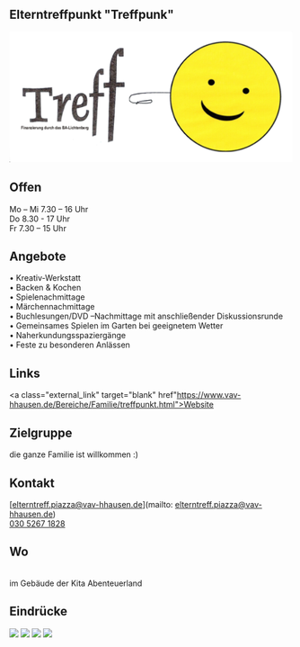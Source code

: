 ## Elterntreffpunkt "Treffpunk"
<img id="topmedia" src="images/Piazza/treffpunkt.png" />

## Offen
Mo – Mi 7.30 – 16 Uhr<br>
Do 8.30 - 17 Uhr<br>
Fr 7.30 – 15 Uhr<br>

<!--
## Wochenplan
<pre id="weeklyschedule">
Mo 09:00 - 11:00 Elternfrühstück (Themen: Gesunde Ernährung, Abstillen...)
Di 09:00 – 11:00 Krabbelgruppe
Mi 09:00 - 11:00 Nähkurs
Do 09:30 - 11:00 Krabbelgruppe
Do 14:00 - 17:00 Ausleihe von hochwertigen Aktion u. Brettspielen
</pre>
-->

## Angebote
•	Kreativ-Werkstatt<br>
•	Backen & Kochen <br>
•	Spielenachmittage<br>
•	Märchennachmittage <br>
•	Buchlesungen/DVD –Nachmittage mit anschließender Diskussionsrunde <br>
•	Gemeinsames Spielen im Garten bei geeignetem Wetter<br>
•	Naherkundungsspaziergänge<br>
•	Feste zu besonderen Anlässen<br>

## Links
<a class="external_link" target="blank" href"https://www.vav-hhausen.de/Bereiche/Familie/treffpunkt.html">Website</a>

## Zielgruppe
die ganze Familie ist willkommen :)

## Kontakt
[elterntreff.piazza@vav-hhausen.de](mailto: elterntreff.piazza@vav-hhausen.de)<br>
<a href="tel:+493052671828">030 5267 1828</a>

## Wo
<div id="gmap"></div>
<script>window.onload = showMap('Anna-Ebermann-Str. 25, 13053 Berlin', 0, 'gmap_mini')</script><br>
im Gebäude der Kita Abenteuerland

## Eindrücke
<div class="mediacontainer">
    <img src="/Familienzentren/images/Piazza/1.jpg" />
    <img src="/Familienzentren/images/Piazza/2.jpg" />
    <img src="/Familienzentren/images/Piazza/3.jpg" />
    <img src="/Familienzentren/images/Piazza/4.jpg" />
</div>

